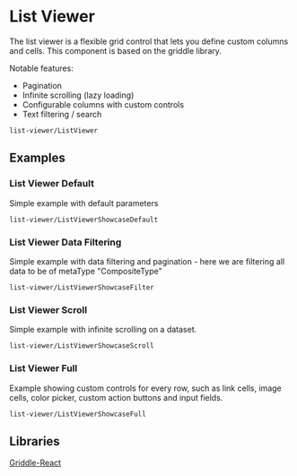 # List Viewer

The list viewer is a flexible grid control that lets you define custom columns and cells. This component is based on the griddle library.

Notable features: 
* Pagination
* Infinite scrolling (lazy loading)
* Configurable columns with custom controls
* Text filtering / search

```element
list-viewer/ListViewer
```

## Examples

### List Viewer Default

Simple example with default parameters

```
list-viewer/ListViewerShowcaseDefault
```

### List Viewer Data Filtering

Simple example with data filtering and pagination - here we are filtering all data to be of metaType "CompositeType"

```
list-viewer/ListViewerShowcaseFilter
```

### List Viewer Scroll

Simple example with infinite scrolling on a dataset. 

```
list-viewer/ListViewerShowcaseScroll
```

### List Viewer Full

Example showing custom controls for every row, such as link cells, image cells, color picker, custom action buttons and input fields. 

```
list-viewer/ListViewerShowcaseFull
```

## Libraries

[Griddle-React](https://www.npmjs.com/package/griddle-react)